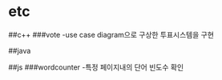 # etc



##c++
###vote
-use case diagram으로 구상한 투표시스템을 구현



##java



##js
###wordcounter
-특정 페이지내의 단어 빈도수 확인
